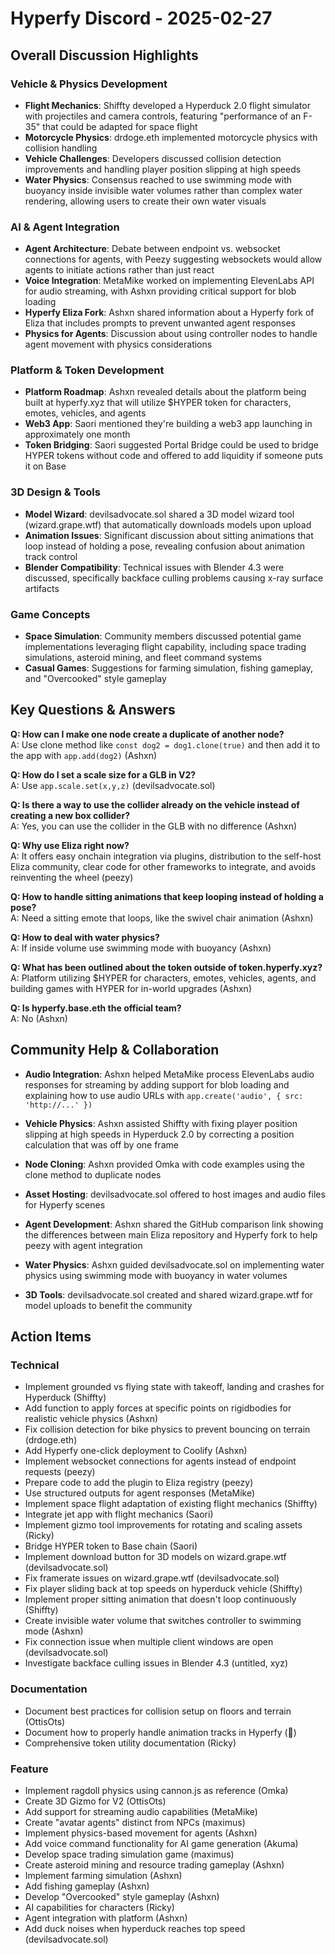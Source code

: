 # Hyperfy Discord - 2025-02-27

## Overall Discussion Highlights

### Vehicle & Physics Development
- **Flight Mechanics**: Shiffty developed a Hyperduck 2.0 flight simulator with projectiles and camera controls, featuring "performance of an F-35" that could be adapted for space flight
- **Motorcycle Physics**: drdoge.eth implemented motorcycle physics with collision handling
- **Vehicle Challenges**: Developers discussed collision detection improvements and handling player position slipping at high speeds
- **Water Physics**: Consensus reached to use swimming mode with buoyancy inside invisible water volumes rather than complex water rendering, allowing users to create their own water visuals

### AI & Agent Integration
- **Agent Architecture**: Debate between endpoint vs. websocket connections for agents, with Peezy suggesting websockets would allow agents to initiate actions rather than just react
- **Voice Integration**: MetaMike worked on implementing ElevenLabs API for audio streaming, with Ashxn providing critical support for blob loading
- **Hyperfy Eliza Fork**: Ashxn shared information about a Hyperfy fork of Eliza that includes prompts to prevent unwanted agent responses
- **Physics for Agents**: Discussion about using controller nodes to handle agent movement with physics considerations

### Platform & Token Development
- **Platform Roadmap**: Ashxn revealed details about the platform being built at hyperfy.xyz that will utilize $HYPER token for characters, emotes, vehicles, and agents
- **Web3 App**: Saori mentioned they're building a web3 app launching in approximately one month
- **Token Bridging**: Saori suggested Portal Bridge could be used to bridge HYPER tokens without code and offered to add liquidity if someone puts it on Base

### 3D Design & Tools
- **Model Wizard**: devilsadvocate.sol shared a 3D model wizard tool (wizard.grape.wtf) that automatically downloads models upon upload
- **Animation Issues**: Significant discussion about sitting animations that loop instead of holding a pose, revealing confusion about animation track control
- **Blender Compatibility**: Technical issues with Blender 4.3 were discussed, specifically backface culling problems causing x-ray surface artifacts

### Game Concepts
- **Space Simulation**: Community members discussed potential game implementations leveraging flight capability, including space trading simulations, asteroid mining, and fleet command systems
- **Casual Games**: Suggestions for farming simulation, fishing gameplay, and "Overcooked" style gameplay

## Key Questions & Answers

**Q: How can I make one node create a duplicate of another node?**  
A: Use clone method like `const dog2 = dog1.clone(true)` and then add it to the app with `app.add(dog2)` (Ashxn)

**Q: How do I set a scale size for a GLB in V2?**  
A: Use `app.scale.set(x,y,z)` (devilsadvocate.sol)

**Q: Is there a way to use the collider already on the vehicle instead of creating a new box collider?**  
A: Yes, you can use the collider in the GLB with no difference (Ashxn)

**Q: Why use Eliza right now?**  
A: It offers easy onchain integration via plugins, distribution to the self-host Eliza community, clear code for other frameworks to integrate, and avoids reinventing the wheel (peezy)

**Q: How to handle sitting animations that keep looping instead of holding a pose?**  
A: Need a sitting emote that loops, like the swivel chair animation (Ashxn)

**Q: How to deal with water physics?**  
A: If inside volume use swimming mode with buoyancy (Ashxn)

**Q: What has been outlined about the token outside of token.hyperfy.xyz?**  
A: Platform utilizing $HYPER for characters, emotes, vehicles, agents, and building games with HYPER for in-world upgrades (Ashxn)

**Q: Is hyperfy.base.eth the official team?**  
A: No (Ashxn)

## Community Help & Collaboration

- **Audio Integration**: Ashxn helped MetaMike process ElevenLabs audio responses for streaming by adding support for blob loading and explaining how to use audio URLs with `app.create('audio', { src: 'http://...' })`

- **Vehicle Physics**: Ashxn assisted Shiffty with fixing player position slipping at high speeds in Hyperduck 2.0 by correcting a position calculation that was off by one frame

- **Node Cloning**: Ashxn provided Omka with code examples using the clone method to duplicate nodes

- **Asset Hosting**: devilsadvocate.sol offered to host images and audio files for Hyperfy scenes

- **Agent Development**: Ashxn shared the GitHub comparison link showing the differences between main Eliza repository and Hyperfy fork to help peezy with agent integration

- **Water Physics**: Ashxn guided devilsadvocate.sol on implementing water physics using swimming mode with buoyancy in water volumes

- **3D Tools**: devilsadvocate.sol created and shared wizard.grape.wtf for model uploads to benefit the community

## Action Items

### Technical
- Implement grounded vs flying state with takeoff, landing and crashes for Hyperduck (Shiffty)
- Add function to apply forces at specific points on rigidbodies for realistic vehicle physics (Ashxn)
- Fix collision detection for bike physics to prevent bouncing on terrain (drdoge.eth)
- Add Hyperfy one-click deployment to Coolify (Ashxn)
- Implement websocket connections for agents instead of endpoint requests (peezy)
- Prepare code to add the plugin to Eliza registry (peezy)
- Use structured outputs for agent responses (MetaMike)
- Implement space flight adaptation of existing flight mechanics (Shiffty)
- Integrate jet app with flight mechanics (Saori)
- Implement gizmo tool improvements for rotating and scaling assets (Ricky)
- Bridge HYPER token to Base chain (Saori)
- Implement download button for 3D models on wizard.grape.wtf (devilsadvocate.sol)
- Fix framerate issues on wizard.grape.wtf (devilsadvocate.sol)
- Fix player sliding back at top speeds on hyperduck vehicle (Shiffty)
- Implement proper sitting animation that doesn't loop continuously (Shiffty)
- Create invisible water volume that switches controller to swimming mode (Ashxn)
- Fix connection issue when multiple client windows are open (devilsadvocate.sol)
- Investigate backface culling issues in Blender 4.3 (untitled, xyz)

### Documentation
- Document best practices for collision setup on floors and terrain (OttisOts)
- Document how to properly handle animation tracks in Hyperfy (᲼)
- Comprehensive token utility documentation (Ricky)

### Feature
- Implement ragdoll physics using cannon.js as reference (Omka)
- Create 3D Gizmo for V2 (OttisOts)
- Add support for streaming audio capabilities (MetaMike)
- Create "avatar agents" distinct from NPCs (maximus)
- Implement physics-based movement for agents (Ashxn)
- Add voice command functionality for AI game generation (Akuma)
- Develop space trading simulation game (maximus)
- Create asteroid mining and resource trading gameplay (Ashxn)
- Implement farming simulation (Ashxn)
- Add fishing gameplay (Ashxn)
- Develop "Overcooked" style gameplay (Ashxn)
- AI capabilities for characters (Ricky)
- Agent integration with platform (Ashxn)
- Add duck noises when hyperduck reaches top speed (devilsadvocate.sol)